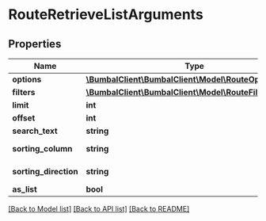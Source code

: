 # RouteRetrieveListArguments

## Properties
Name | Type | Description | Notes
------------ | ------------- | ------------- | -------------
**options** | [**\BumbalClient\BumbalClient\Model\RouteOptionsModel**](RouteOptionsModel.md) |  | [optional] 
**filters** | [**\BumbalClient\BumbalClient\Model\RouteFiltersModel**](RouteFiltersModel.md) |  | [optional] 
**limit** | **int** |  | [optional] 
**offset** | **int** |  | [optional] 
**search_text** | **string** |  | [optional] 
**sorting_column** | **string** | Sorting Column | [optional] 
**sorting_direction** | **string** | Sorting Direction | [optional] 
**as_list** | **bool** |  | [optional] 

[[Back to Model list]](../README.md#documentation-for-models) [[Back to API list]](../README.md#documentation-for-api-endpoints) [[Back to README]](../README.md)


